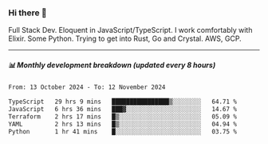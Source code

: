 ### Hi there 👋

Full Stack Dev. Eloquent in JavaScript/TypeScript. I work comfortably with Elixir. Some Python. Trying to get into Rust, Go and Crystal. AWS, GCP.

***

##### 📊 Monthly development breakdown (updated every 8 hours)

<!--START_SECTION:waka-->

```txt
From: 13 October 2024 - To: 12 November 2024

TypeScript   29 hrs 9 mins   ████████████████▒░░░░░░░░   64.71 %
JavaScript   6 hrs 36 mins   ███▓░░░░░░░░░░░░░░░░░░░░░   14.67 %
Terraform    2 hrs 17 mins   █▒░░░░░░░░░░░░░░░░░░░░░░░   05.09 %
YAML         2 hrs 13 mins   █▒░░░░░░░░░░░░░░░░░░░░░░░   04.94 %
Python       1 hr 41 mins    █░░░░░░░░░░░░░░░░░░░░░░░░   03.75 %
```

<!--END_SECTION:waka-->
